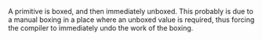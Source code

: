 A primitive is boxed, and then immediately unboxed. This probably is due to a manual boxing in a place where an unboxed value is required, thus forcing the compiler to immediately undo the work of the boxing.